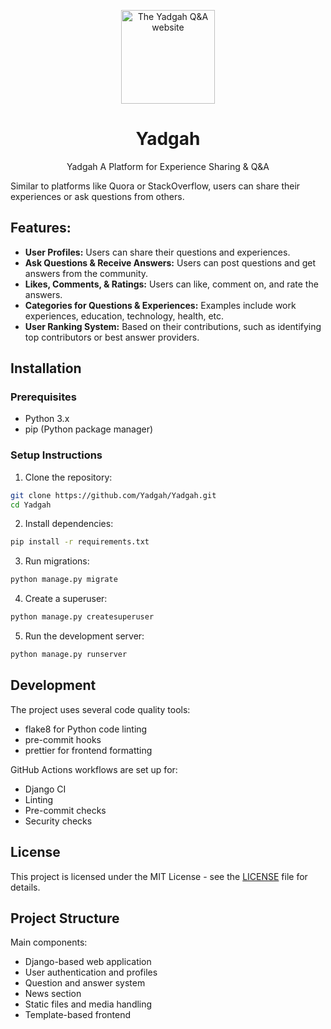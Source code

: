 <div align="center">

<p>
    <a href="#">
        <img width="150" src="https://github.com/BDadmehr0/Yadgah/blob/main/favicon.ico" alt="The Yadgah Q&A website">
    </a>
</p>

# Yadgah

Yadgah A Platform for Experience Sharing &amp; Q&amp;A

</div>

Similar to platforms like Quora or StackOverflow, users can share their experiences or ask questions from others.

## Features:

- **User Profiles:** Users can share their questions and experiences.
- **Ask Questions & Receive Answers:** Users can post questions and get answers from the community.
- **Likes, Comments, & Ratings:** Users can like, comment on, and rate the answers.
- **Categories for Questions & Experiences:** Examples include work experiences, education, technology, health, etc.
- **User Ranking System:** Based on their contributions, such as identifying top contributors or best answer providers.


## Installation

### Prerequisites
- Python 3.x
- pip (Python package manager)

### Setup Instructions

1. Clone the repository:
```bash
git clone https://github.com/Yadgah/Yadgah.git
cd Yadgah
```

2. Install dependencies:
```bash
pip install -r requirements.txt
```

3. Run migrations:
```bash
python manage.py migrate
```

4. Create a superuser:
```bash
python manage.py createsuperuser
```

5. Run the development server:
```bash
python manage.py runserver
```

## Development

The project uses several code quality tools:
- flake8 for Python code linting
- pre-commit hooks
- prettier for frontend formatting

GitHub Actions workflows are set up for:
- Django CI
- Linting
- Pre-commit checks
- Security checks

## License

This project is licensed under the MIT License - see the [LICENSE](LICENSE) file for details.

## Project Structure

Main components:
- Django-based web application
- User authentication and profiles
- Question and answer system
- News section
- Static files and media handling
- Template-based frontend


